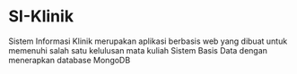 # SI-Klinik
Sistem Informasi Klinik merupakan aplikasi berbasis web yang dibuat untuk memenuhi salah satu kelulusan mata kuliah Sistem Basis Data dengan menerapkan database MongoDB
